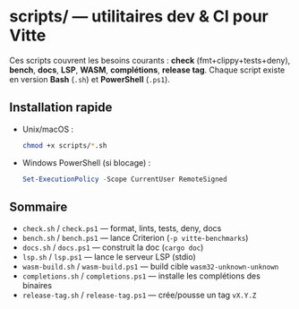 # scripts/ — utilitaires dev & CI pour Vitte

Ces scripts couvrent les besoins courants : **check** (fmt+clippy+tests+deny), **bench**, **docs**, **LSP**, **WASM**, **complétions**, **release tag**.
Chaque script existe en version **Bash** (`.sh`) et **PowerShell** (`.ps1`).

## Installation rapide
- Unix/macOS :
  ```bash
  chmod +x scripts/*.sh
  ```
- Windows PowerShell (si blocage) :
  ```powershell
  Set-ExecutionPolicy -Scope CurrentUser RemoteSigned
  ```

## Sommaire
- `check.sh` / `check.ps1` — format, lints, tests, deny, docs
- `bench.sh` / `bench.ps1` — lance Criterion (`-p vitte-benchmarks`)
- `docs.sh` / `docs.ps1` — construit la doc (`cargo doc`)
- `lsp.sh` / `lsp.ps1` — lance le serveur LSP (stdio)
- `wasm-build.sh` / `wasm-build.ps1` — build cible `wasm32-unknown-unknown`
- `completions.sh` / `completions.ps1` — installe les complétions des binaires
- `release-tag.sh` / `release-tag.ps1` — crée/pousse un tag `vX.Y.Z`
